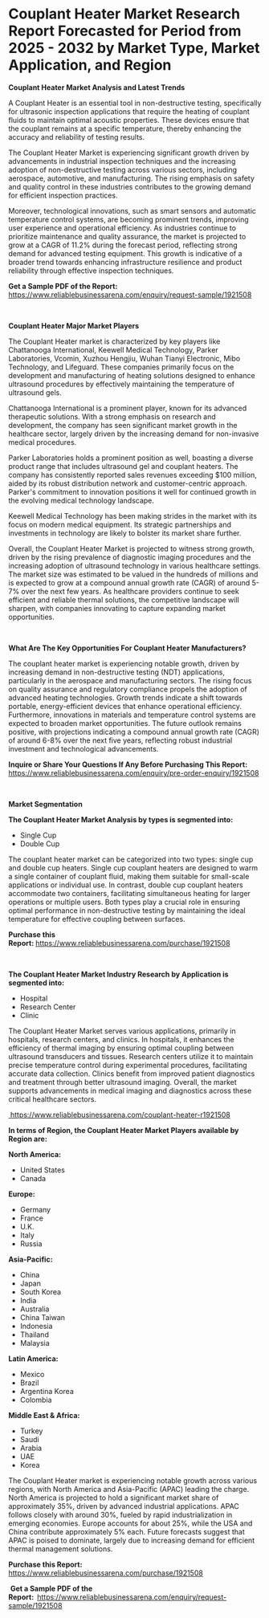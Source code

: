 <p><h1>Couplant Heater Market Research Report Forecasted for Period from 2025 -  2032 by Market Type, Market Application, and Region</h1></p><p><strong>Couplant Heater Market Analysis and Latest Trends</strong></p>
<p><p>A Couplant Heater is an essential tool in non-destructive testing, specifically for ultrasonic inspection applications that require the heating of couplant fluids to maintain optimal acoustic properties. These devices ensure that the couplant remains at a specific temperature, thereby enhancing the accuracy and reliability of testing results.</p><p>The Couplant Heater Market is experiencing significant growth driven by advancements in industrial inspection techniques and the increasing adoption of non-destructive testing across various sectors, including aerospace, automotive, and manufacturing. The rising emphasis on safety and quality control in these industries contributes to the growing demand for efficient inspection practices. </p><p>Moreover, technological innovations, such as smart sensors and automatic temperature control systems, are becoming prominent trends, improving user experience and operational efficiency. As industries continue to prioritize maintenance and quality assurance, the market is projected to grow at a CAGR of 11.2% during the forecast period, reflecting strong demand for advanced testing equipment. This growth is indicative of a broader trend towards enhancing infrastructure resilience and product reliability through effective inspection techniques.</p></p>
<p><strong>Get a Sample PDF of the Report:&nbsp;</strong> <a href="https://www.reliablebusinessarena.com/enquiry/request-sample/1921508?utm_campaign=3520&utm_medium=2&utm_source=Github&utm_content=ia&utm_term=16042025&utm_id=couplant-heater">https://www.reliablebusinessarena.com/enquiry/request-sample/1921508</a></p>
<p>&nbsp;</p>
<p><strong>Couplant Heater Major Market Players</strong></p>
<p><p>The Couplant Heater market is characterized by key players like Chattanooga International, Keewell Medical Technology, Parker Laboratories, Vcomin, Xuzhou Hengjiu, Wuhan Tianyi Electronic, Mibo Technology, and Lifeguard. These companies primarily focus on the development and manufacturing of heating solutions designed to enhance ultrasound procedures by effectively maintaining the temperature of ultrasound gels.</p><p>Chattanooga International is a prominent player, known for its advanced therapeutic solutions. With a strong emphasis on research and development, the company has seen significant market growth in the healthcare sector, largely driven by the increasing demand for non-invasive medical procedures.</p><p>Parker Laboratories holds a prominent position as well, boasting a diverse product range that includes ultrasound gel and couplant heaters. The company has consistently reported sales revenues exceeding $100 million, aided by its robust distribution network and customer-centric approach. Parker's commitment to innovation positions it well for continued growth in the evolving medical technology landscape.</p><p>Keewell Medical Technology has been making strides in the market with its focus on modern medical equipment. Its strategic partnerships and investments in technology are likely to bolster its market share further. </p><p>Overall, the Couplant Heater Market is projected to witness strong growth, driven by the rising prevalence of diagnostic imaging procedures and the increasing adoption of ultrasound technology in various healthcare settings. The market size was estimated to be valued in the hundreds of millions and is expected to grow at a compound annual growth rate (CAGR) of around 5-7% over the next few years. As healthcare providers continue to seek efficient and reliable thermal solutions, the competitive landscape will sharpen, with companies innovating to capture expanding market opportunities.</p></p>
<p>&nbsp;</p>
<p><strong>What Are The Key Opportunities For Couplant Heater Manufacturers?</strong></p>
<p><p>The couplant heater market is experiencing notable growth, driven by increasing demand in non-destructive testing (NDT) applications, particularly in the aerospace and manufacturing sectors. The rising focus on quality assurance and regulatory compliance propels the adoption of advanced heating technologies. Growth trends indicate a shift towards portable, energy-efficient devices that enhance operational efficiency. Furthermore, innovations in materials and temperature control systems are expected to broaden market opportunities. The future outlook remains positive, with projections indicating a compound annual growth rate (CAGR) of around 6-8% over the next five years, reflecting robust industrial investment and technological advancements.</p></p>
<p><strong>Inquire or Share Your Questions If Any Before Purchasing This Report:</strong> <a href="https://www.reliablebusinessarena.com/enquiry/pre-order-enquiry/1921508?utm_campaign=3520&utm_medium=2&utm_source=Github&utm_content=ia&utm_term=16042025&utm_id=couplant-heater">https://www.reliablebusinessarena.com/enquiry/pre-order-enquiry/1921508</a></p>
<p>&nbsp;</p>
<p><strong>Market Segmentation</strong></p>
<p><strong>The Couplant Heater Market Analysis by types is segmented into:</strong></p>
<p><ul><li>Single Cup</li><li>Double Cup</li></ul></p>
<p><p>The couplant heater market can be categorized into two types: single cup and double cup heaters. Single cup couplant heaters are designed to warm a single container of couplant fluid, making them suitable for small-scale applications or individual use. In contrast, double cup couplant heaters accommodate two containers, facilitating simultaneous heating for larger operations or multiple users. Both types play a crucial role in ensuring optimal performance in non-destructive testing by maintaining the ideal temperature for effective coupling between surfaces.</p></p>
<p><strong>Purchase this Report:&nbsp;</strong><a href="https://www.reliablebusinessarena.com/purchase/1921508?utm_campaign=3520&utm_medium=2&utm_source=Github&utm_content=ia&utm_term=16042025&utm_id=couplant-heater">https://www.reliablebusinessarena.com/purchase/1921508</a></p>
<p>&nbsp;</p>
<p><strong>The Couplant Heater Market Industry Research by Application is segmented into:</strong></p>
<p><ul><li>Hospital</li><li>Research Center</li><li>Clinic</li></ul></p>
<p><p>The Couplant Heater Market serves various applications, primarily in hospitals, research centers, and clinics. In hospitals, it enhances the efficiency of thermal imaging by ensuring optimal coupling between ultrasound transducers and tissues. Research centers utilize it to maintain precise temperature control during experimental procedures, facilitating accurate data collection. Clinics benefit from improved patient diagnostics and treatment through better ultrasound imaging. Overall, the market supports advancements in medical imaging and diagnostics across these critical healthcare sectors.</p></p>
<p><a href="https://www.reliablebusinessarena.com/couplant-heater-r1921508?utm_campaign=3520&utm_medium=2&utm_source=Github&utm_content=ia&utm_term=16042025&utm_id=couplant-heater">&nbsp;https://www.reliablebusinessarena.com/couplant-heater-r1921508</a></p>
<p><strong>In terms of Region, the Couplant Heater Market Players available by Region are:</strong></p>
<p>
    <p> <strong> North America: </strong>
        <ul>
            <li>United States</li>
            <li>Canada</li>
        </ul>
        </p> 
    <p> <strong> Europe: </strong>
        <ul>
            <li>Germany</li>
            <li>France</li>
            <li>U.K.</li>
            <li>Italy</li>
            <li>Russia</li>
        </ul>
        </p> 
    <p> <strong> Asia-Pacific: </strong>
        <ul>
            <li>China</li>
            <li>Japan</li>
            <li>South Korea</li>
            <li>India</li>
            <li>Australia</li>
            <li>China Taiwan</li>
            <li>Indonesia</li>
            <li>Thailand</li>
            <li>Malaysia</li>
        </ul>
        </p> 
    <p> <strong> Latin America: </strong>
        <ul>
            <li>Mexico</li>
            <li>Brazil</li>
            <li>Argentina Korea</li>
            <li>Colombia</li>
        </ul>
        </p> 
    <p> <strong> Middle East & Africa: </strong>
        <ul>
            <li>Turkey</li>
            <li>Saudi</li>
            <li>Arabia</li>
            <li>UAE</li>
            <li>Korea</li>
        </ul>
    </p>
    </p>
<p><p>The Couplant Heater market is experiencing notable growth across various regions, with North America and Asia-Pacific (APAC) leading the charge. North America is projected to hold a significant market share of approximately 35%, driven by advanced industrial applications. APAC follows closely with around 30%, fueled by rapid industrialization in emerging economies. Europe accounts for about 25%, while the USA and China contribute approximately 5% each. Future forecasts suggest that APAC is poised to dominate, largely due to increasing demand for efficient thermal management solutions.</p></p>
<p><strong>Purchase this Report: </strong><a href="https://www.reliablebusinessarena.com/purchase/1921508?utm_campaign=3520&utm_medium=2&utm_source=Github&utm_content=ia&utm_term=16042025&utm_id=couplant-heater">https://www.reliablebusinessarena.com/purchase/1921508</a></p>
<p>&nbsp;<strong>Get a Sample PDF of the Report:&nbsp;&nbsp;</strong><a href="https://www.reliablebusinessarena.com/enquiry/request-sample/1921508?utm_campaign=3520&utm_medium=2&utm_source=Github&utm_content=ia&utm_term=16042025&utm_id=couplant-heater">https://www.reliablebusinessarena.com/enquiry/request-sample/1921508</a></p>
<p><strong></strong></p>
<p><p></p><p></p><p></p></p>
